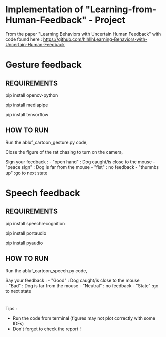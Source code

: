 # Implementation of "Learning-from-Human-Feedback" - Project

From the paper "Learning Behaviors with Uncertain Human Feedback" with code found here :
https://github.com/hlhllhLearning-Behaviors-with-Uncertain-Human-Feedback

# Gesture feedback 

## REQUIREMENTS 

pip install opencv-python

pip install mediapipe

pip install tensorflow

## HOW TO RUN 

Run the abluf_cartoon_gesture.py code,

Close the figure of the rat chasing to turn on the camera,

Sign your feedback : - "open hand" : Dog caught/is close to the mouse 
                     - "peace sign" : Dog is far from the mouse
                     - "fist" : no feedback
                     - "thumnbs up" :go to next state

# Speech feedback

## REQUIREMENTS 

pip install speechrecognition

pip install portaudio

pip install pyaudio

## HOW TO RUN 

Run the abluf_cartoon_speech.py code,

Say your feedback : - "Good" : Dog caught/is close to the mouse   
                    - "Bad" : Dog is far from the mouse
                    - "Neutral" : no feedback
                    - "State" :go to next state 

#

Tips : 
- Run the code from terminal (figures may not plot correctly with some IDEs)
- Don't forget to check the report !
